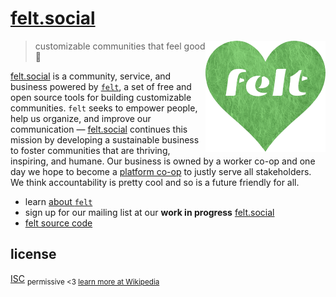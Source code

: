 # [felt.social](https://felt.social)

[<img src="static/logo-heart.png" align="right" width="192" height="178">](https://felt.social)

> customizable communities that feel good 💚

[felt.social](https://felt.social)
is a community, service, and business
powered by [`felt`](https://github.com/feltcoop/felt),
a set of free and open source tools for building customizable communities.
`felt` seeks to empower people,
help us organize,
and improve our communication —
[felt.social](https://felt.social) continues this mission
by developing a sustainable business to
foster communities that are thriving, inspiring, and humane.
Our business is owned by a worker co-op
and one day we hope to become
a [platform co-op](https://platform.coop)
to justly serve all stakeholders.
We think accountability is pretty cool
and so is a future friendly for all.

- learn [about `felt`](https://felt.dev/about)
- sign up for our mailing list at our
  **work in progress** [felt.social](https://felt.social)
- [felt source code](https://github.com/feltcoop/felt)

## license

[ISC](license)
<sub>permissive <3 [learn more at Wikipedia](https://en.wikipedia.org/wiki/ISC_license)</sub>

